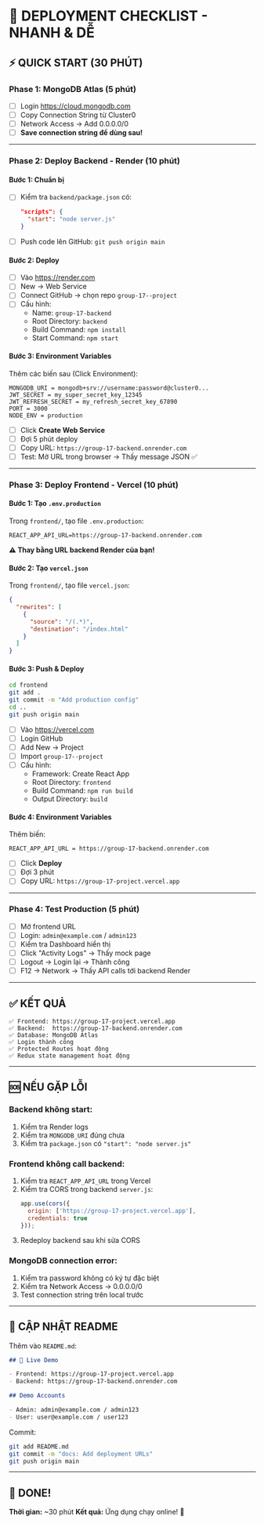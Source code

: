 # 🚀 DEPLOYMENT CHECKLIST - NHANH & DỄ

## ⚡ QUICK START (30 PHÚT)

### **Phase 1: MongoDB Atlas (5 phút)**
- [ ] Login https://cloud.mongodb.com
- [ ] Copy Connection String từ Cluster0
- [ ] Network Access → Add 0.0.0.0/0
- [ ] **Save connection string để dùng sau!**

---

### **Phase 2: Deploy Backend - Render (10 phút)**

#### **Bước 1: Chuẩn bị**
- [ ] Kiểm tra `backend/package.json` có:
  ```json
  "scripts": {
    "start": "node server.js"
  }
  ```
- [ ] Push code lên GitHub: `git push origin main`

#### **Bước 2: Deploy**
- [ ] Vào https://render.com
- [ ] New → Web Service
- [ ] Connect GitHub → chọn repo `group-17--project`
- [ ] Cấu hình:
  - Name: `group-17-backend`
  - Root Directory: `backend`
  - Build Command: `npm install`
  - Start Command: `npm start`

#### **Bước 3: Environment Variables**
Thêm các biến sau (Click Environment):

```
MONGODB_URI = mongodb+srv://username:password@cluster0...
JWT_SECRET = my_super_secret_key_12345
JWT_REFRESH_SECRET = my_refresh_secret_key_67890
PORT = 3000
NODE_ENV = production
```

- [ ] Click **Create Web Service**
- [ ] Đợi 5 phút deploy
- [ ] Copy URL: `https://group-17-backend.onrender.com`
- [ ] Test: Mở URL trong browser → Thấy message JSON ✅

---

### **Phase 3: Deploy Frontend - Vercel (10 phút)**

#### **Bước 1: Tạo `.env.production`**

Trong `frontend/`, tạo file `.env.production`:

```env
REACT_APP_API_URL=https://group-17-backend.onrender.com
```

**⚠️ Thay bằng URL backend Render của bạn!**

#### **Bước 2: Tạo `vercel.json`**

Trong `frontend/`, tạo file `vercel.json`:

```json
{
  "rewrites": [
    {
      "source": "/(.*)",
      "destination": "/index.html"
    }
  ]
}
```

#### **Bước 3: Push & Deploy**

```bash
cd frontend
git add .
git commit -m "Add production config"
cd ..
git push origin main
```

- [ ] Vào https://vercel.com
- [ ] Login GitHub
- [ ] Add New → Project
- [ ] Import `group-17--project`
- [ ] Cấu hình:
  - Framework: Create React App
  - Root Directory: `frontend`
  - Build Command: `npm run build`
  - Output Directory: `build`

#### **Bước 4: Environment Variables**

Thêm biến:

```
REACT_APP_API_URL = https://group-17-backend.onrender.com
```

- [ ] Click **Deploy**
- [ ] Đợi 3 phút
- [ ] Copy URL: `https://group-17-project.vercel.app`

---

### **Phase 4: Test Production (5 phút)**

- [ ] Mở frontend URL
- [ ] Login: `admin@example.com` / `admin123`
- [ ] Kiểm tra Dashboard hiển thị
- [ ] Click "Activity Logs" → Thấy mock page
- [ ] Logout → Login lại → Thành công
- [ ] F12 → Network → Thấy API calls tới backend Render

---

## ✅ KẾT QUẢ

```
✅ Frontend: https://group-17-project.vercel.app
✅ Backend:  https://group-17-backend.onrender.com
✅ Database: MongoDB Atlas
✅ Login thành công
✅ Protected Routes hoạt động
✅ Redux state management hoạt động
```

---

## 🆘 NẾU GẶP LỖI

### **Backend không start:**
1. Kiểm tra Render logs
2. Kiểm tra `MONGODB_URI` đúng chưa
3. Kiểm tra `package.json` có `"start": "node server.js"`

### **Frontend không call backend:**
1. Kiểm tra `REACT_APP_API_URL` trong Vercel
2. Kiểm tra CORS trong backend `server.js`:
   ```javascript
   app.use(cors({
     origin: ['https://group-17-project.vercel.app'],
     credentials: true
   }));
   ```
3. Redeploy backend sau khi sửa CORS

### **MongoDB connection error:**
1. Kiểm tra password không có ký tự đặc biệt
2. Kiểm tra Network Access → 0.0.0.0/0
3. Test connection string trên local trước

---

## 📝 CẬP NHẬT README

Thêm vào `README.md`:

```markdown
## 🚀 Live Demo

- Frontend: https://group-17-project.vercel.app
- Backend: https://group-17-backend.onrender.com

## Demo Accounts

- Admin: admin@example.com / admin123
- User: user@example.com / user123
```

Commit:
```bash
git add README.md
git commit -m "docs: Add deployment URLs"
git push origin main
```

---

## 🎯 DONE!

**Thời gian:** ~30 phút
**Kết quả:** Ứng dụng chạy online! 🎉
